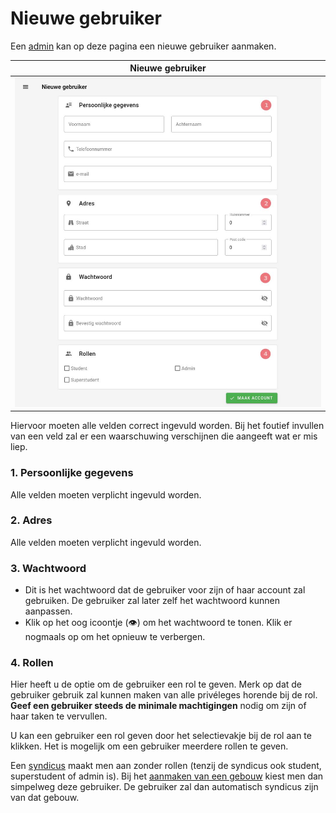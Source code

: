 # Nieuwe gebruiker
Een [admin](../../users/admin.md) kan op deze pagina een nieuwe gebruiker aanmaken.

|                  Nieuwe gebruiker                  |
|:--------------------------------------------------:|
| ![](../../assets/administration/user_creation.jpg) |

Hiervoor moeten alle velden correct ingevuld worden.
Bij het foutief invullen van een veld zal er een waarschuwing verschijnen
die aangeeft wat er mis liep.

### 1. Persoonlijke gegevens
Alle velden moeten verplicht ingevuld worden.
### 2. Adres
Alle velden moeten verplicht ingevuld worden.
### 3. Wachtwoord
- Dit is het wachtwoord dat de gebruiker voor zijn of haar account
zal gebruiken. De gebruiker zal later zelf het wachtwoord kunnen aanpassen.
- Klik op het oog icoontje (👁) om het wachtwoord te tonen. Klik er nogmaals op om het
opnieuw te verbergen.

### 4. Rollen
Hier heeft u de optie om de gebruiker een rol te geven.
Merk op dat de gebruiker gebruik zal kunnen maken van alle privéleges horende bij de rol.
**Geef een gebruiker steeds de minimale machtigingen** nodig om zijn of haar taken te vervullen.

U kan een gebruiker een rol geven door het selectievakje bij de rol aan te klikken.
Het is mogelijk om een gebruiker meerdere rollen te geven.

Een [syndicus](../../users/syndicus.md) maakt men aan zonder rollen (tenzij de syndicus ook student,
superstudent of admin is). Bij het
[aanmaken van een gebouw](create_gebouwen.md) kiest men dan simpelweg deze gebruiker.
De gebruiker zal dan automatisch syndicus zijn van dat gebouw.


